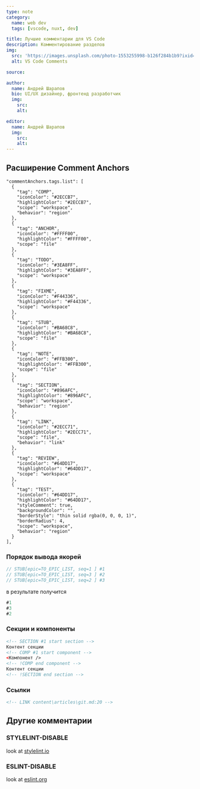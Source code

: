 ```yaml
---
type: note
category:
  name: web dev
  tags: [vscode, nuxt, dev]

title: Лучшие комментарии для VS Code
description: Комментирование разделов
img:
  src: 'https://images.unsplash.com/photo-1553255998-b126f284b1b9?ixid=MXwxMjA3fDB8MHxwaG90by1wYWdlfHx8fGVufDB8fHw%3D&ixlib=rb-1.2.1&auto=format&fit=crop&w=1950&q=80'
  alt: VS Code Comments

source:

author:
  name: Андрей Шарапов
  bio: UI/UX дизайнер, фронтенд разработчик
  img:
    src:
    alt:

editor:
  name: Андрей Шарапов
  img:
    src:
    alt:
---
```


## Расширение Comment Anchors

```js[settings.json]
"commentAnchors.tags.list": [
  {
    "tag": "COMP",
    "iconColor": "#2ECCB7",
    "highlightColor": "#2ECCB7",
    "scope": "workspace",
    "behavior": "region"
  },
  {
    "tag": "ANCHOR",
    "iconColor": "#FFFF00",
    "highlightColor": "#FFFF00",
    "scope": "file"
  },
  {
    "tag": "TODO",
    "iconColor": "#3EA8FF",
    "highlightColor": "#3EA8FF",
    "scope": "workspace"
  },
  {
    "tag": "FIXME",
    "iconColor": "#F44336",
    "highlightColor": "#F44336",
    "scope": "workspace"
  },
  {
    "tag": "STUB",
    "iconColor": "#BA68C8",
    "highlightColor": "#BA68C8",
    "scope": "file"
  },
  {
    "tag": "NOTE",
    "iconColor": "#FFB300",
    "highlightColor": "#FFB300",
    "scope": "file"
  },
  {
    "tag": "SECTION",
    "iconColor": "#896AFC",
    "highlightColor": "#896AFC",
    "scope": "workspace",
    "behavior": "region"
  },
  {
    "tag": "LINK",
    "iconColor": "#2ECC71",
    "highlightColor": "#2ECC71",
    "scope": "file",
    "behavior": "link"
  },
  {
    "tag": "REVIEW",
    "iconColor": "#64DD17",
    "highlightColor": "#64DD17",
    "scope": "workspace"
  },
  {
    "tag": "TEST",
    "iconColor": "#64DD17",
    "highlightColor": "#64DD17",
    "styleComment": true,
    "backgroundColor": "",
    "borderStyle": "thin solid rgba(0, 0, 0, 1)",
    "borderRadius": 4,
    "scope": "workspace",
    "behavior": "region"
  }
],
```

### Порядок вывода якорей

```js
// STUB[epic=TO_EPIC_LIST, seq=1 ] #1
// STUB[epic=TO_EPIC_LIST, seq=3 ] #2
// STUB[epic=TO_EPIC_LIST, seq=2 ] #3
```

в результате получится

```js
#1
#3
#2
```

### Секции и компоненты

```html
<!-- SECTION #1 start section -->
Контент секции
<!-- COMP #1 start component -->
<Компонент />
<!-- !COMP end component -->
Контент секции
<!-- !SECTION end section -->
```

### Ссылки

```html
<!-- LINK content\articles\git.md:20 -->
```

## Другие комментарии

### STYLELINT-DISABLE

look at [stylelint.io](https://stylelint.io/)

### ESLINT-DISABLE

look at [eslint.org](https://eslint.org/)
